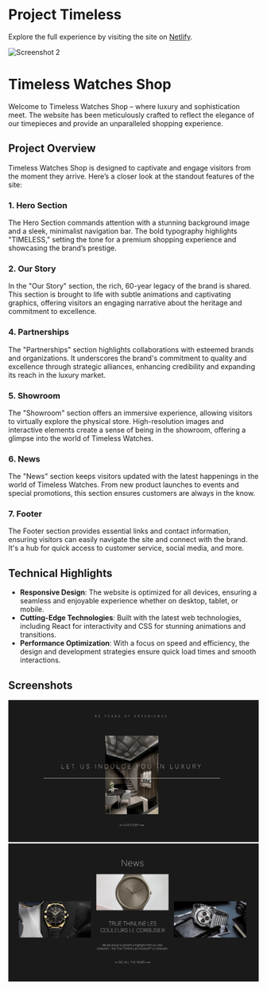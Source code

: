 # Project Timeless

Explore the full experience by visiting the site on [Netlify](https://projecttimeless.netlify.app/).

![Screenshot 2](/public/Timeless_Screenshot3.png)

# Timeless Watches Shop

Welcome to Timeless Watches Shop – where luxury and sophistication meet. The website has been meticulously crafted to reflect the elegance of our timepieces and provide an unparalleled shopping experience.

## Project Overview

Timeless Watches Shop is designed to captivate and engage visitors from the moment they arrive. Here’s a closer look at the standout features of the site:

### 1. Hero Section

The Hero Section commands attention with a stunning background image and a sleek, minimalist navigation bar. The bold typography highlights "TIMELESS," setting the tone for a premium shopping experience and showcasing the brand’s prestige.

### 2. Our Story

In the "Our Story" section, the rich, 60-year legacy of the brand is shared. This section is brought to life with subtle animations and captivating graphics, offering visitors an engaging narrative about the heritage and commitment to excellence.

### 4. Partnerships

The "Partnerships" section highlights collaborations with esteemed brands and organizations. It underscores the brand's commitment to quality and excellence through strategic alliances, enhancing credibility and expanding its reach in the luxury market.

### 5. Showroom

The "Showroom" section offers an immersive experience, allowing visitors to virtually explore the physical store. High-resolution images and interactive elements create a sense of being in the showroom, offering a glimpse into the world of Timeless Watches.

### 6. News

The "News" section keeps visitors updated with the latest happenings in the world of Timeless Watches. From new product launches to events and special promotions, this section ensures customers are always in the know.

### 7. Footer

The Footer section provides essential links and contact information, ensuring visitors can easily navigate the site and connect with the brand. It's a hub for quick access to customer service, social media, and more.

## Technical Highlights

- **Responsive Design**: The website is optimized for all devices, ensuring a seamless and enjoyable experience whether on desktop, tablet, or mobile.
- **Cutting-Edge Technologies**: Built with the latest web technologies, including React for interactivity and CSS for stunning animations and transitions.
- **Performance Optimization**: With a focus on speed and efficiency, the design and development strategies ensure quick load times and smooth interactions.

## Screenshots

![Screenshot 1](/public/Timeless_Screenshot1.png)
![Screenshot 2](/public/Timeless_Screenshot2.png)
